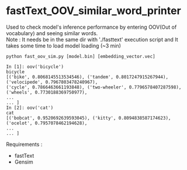 # fastText_OOV_similar_word_printer
Used to check model's inference performance by entering OOV(Out of vocabulary) and seeing similar words. <br>
Note : It needs be in the same dir with './fasttext' execution script and It takes some time to load model loading (~3 min)
```
python fast_oov_sim.py [model.bin] [embedding_vector.vec]

In [1]: oov('bicycle')
bicycle
[('bike', 0.8068145513534546), ('tandem', 0.8017247915267944), ('velocipede', 0.7967803478240967), 
('cycle', 0.7866463661193848), ('two-wheeler', 0.7796578407287598), ('wheels', 0.7730188369750977), 
...
... ]
In [2]: oov('cat')
cat
[('bobcat', 0.9520692639593045), ('kitty', 0.8094838587174623), ('ocelot', 0.7957078462194628), 
...
... ]
```
Requirements : <br>
- fastText <br>
- Gensim <br>
<br>
